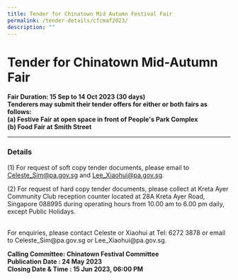 ```yaml
---
title: Tender for Chinatown Mid Autumn Festival Fair
permalink: /tender-details/cfcmaf2023/
description: ""
---
```

Tender for Chinatown Mid-Autumn Fair
=======================================
**Fair Duration: 15 Sep to 14 Oct 2023 (30 days)<br>**
**Tenderers may submit their tender offers for either or both fairs as follows: <br>**
**(a) Festive Fair at open space in front of People's Park Complex <br>**
**(b) Food Fair at Smith Street <br>**

* * *
### Details
(1) For request of soft copy tender documents, please email to Celeste_Sim@pa.gov.sg and Lee_Xiaohui@pa.gov.sg.

(2) For request of hard copy tender documents, please collect at Kreta Ayer Community Club reception counter located at 28A Kreta Ayer Road, Singapore 088995 during operating hours from 10.00 am to 6.00 pm daily, except Public Holidays.

<br>
For enquiries, please contact Celeste or Xiaohui at Tel: 6272 3878 or email to Celeste_Sim@pa.gov.sg or Lee_Xiaohui@pa.gov.sg. <br>

**Calling Committee: Chinatown Festival Committee**<br>
**Publication Date : 24 May 2023** <br>
**Closing Date &amp; Time : 15 Jun 2023, 06:00 PM**